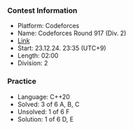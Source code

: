 ### Contest Information
- Platform: Codeforces
- Name: Codeforces Round 917 (Div. 2)
- [Link](https://codeforces.com/contest/1917)
- Start: 23.12.24. 23:35 (UTC+9)
- Length: 02:00
- Division: 2

### Practice
- Language: C++20
- Solved: 3 of 6
    A, B, C
- Unsolved: 1 of 6
    F
- Solution: 1 of 6
    D, E
